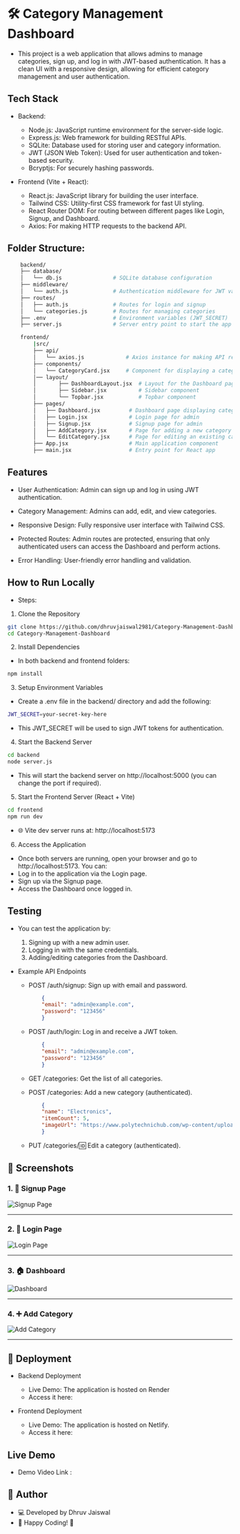 # 🛠️ Category Management Dashboard

- This project is a web application that allows admins to manage categories, sign up, and log in with JWT-based authentication. It has a clean UI with a responsive design, allowing for efficient category management and user authentication.

## Tech Stack

- Backend:
    - Node.js: JavaScript runtime environment for the server-side logic.
    - Express.js: Web framework for building RESTful APIs.
    - SQLite: Database used for storing user and category information.
    - JWT (JSON Web Token): Used for user authentication and token-based security.
    - Bcryptjs: For securely hashing passwords.

- Frontend (Vite + React):
    - React.js: JavaScript library for building the user interface.
    - Tailwind CSS: Utility-first CSS framework for fast UI styling.
    - React Router DOM: For routing between different pages like Login, Signup, and Dashboard.
    - Axios: For making HTTP requests to the backend API.

## Folder Structure:

```bash
    backend/
    ├── database/
    │   └── db.js                # SQLite database configuration
    ├── middleware/
    │   └── auth.js              # Authentication middleware for JWT validation
    ├── routes/
    │   ├── auth.js              # Routes for login and signup
    │   └── categories.js        # Routes for managing categories
    ├── .env                     # Environment variables (JWT_SECRET)
    ├── server.js                # Server entry point to start the app

    frontend/
        |src/
        ├── api/
        │   └── axios.js             # Axios instance for making API requests
        ├── components/
        │   └── CategoryCard.jsx     # Component for displaying a category
        │── layout/
        │       ├── DashboardLayout.jsx  # Layout for the Dashboard page
        │       ├── Sidebar.jsx          # Sidebar component
        │       └── Topbar.jsx           # Topbar component
        ├── pages/
        │   ├── Dashboard.jsx         # Dashboard page displaying categories
        │   ├── Login.jsx             # Login page for admin
        │   ├── Signup.jsx            # Signup page for admin
        │   ├── AddCategory.jsx       # Page for adding a new category
        │   └── EditCategory.jsx      # Page for editing an existing category
        ├── App.jsx                   # Main application component
        ├── main.jsx                  # Entry point for React app
```

## Features

- User Authentication: Admin can sign up and log in using JWT authentication.

- Category Management: Admins can add, edit, and view categories.

- Responsive Design: Fully responsive user interface with Tailwind CSS.

- Protected Routes: Admin routes are protected, ensuring that only authenticated users can access the Dashboard and perform actions.

- Error Handling: User-friendly error handling and validation.

## How to Run Locally

- Steps:

1. Clone the Repository

```bash
git clone https://github.com/dhruvjaiswal2981/Category-Management-Dashboard.git
cd Category-Management-Dashboard
```

2. Install Dependencies
- In both backend and frontend folders:
```bash
npm install
```

3. Setup Environment Variables
- Create a .env file in the backend/ directory and add the following:
```bash
JWT_SECRET=your-secret-key-here
```
- This JWT_SECRET will be used to sign JWT tokens for authentication.

4. Start the Backend Server
```bash
cd backend
node server.js
```
- This will start the backend server on http://localhost:5000 (you can change the port if required).

5. Start the Frontend Server (React + Vite)
```bash
cd frontend
npm run dev
```
- 🌐 Vite dev server runs at: http://localhost:5173

6. Access the Application
- Once both servers are running, open your browser and go to http://localhost:5173. You can:
- Log in to the application via the Login page.
- Sign up via the Signup page.
- Access the Dashboard once logged in.

## Testing

- You can test the application by:
    1. Signing up with a new admin user.
    2. Logging in with the same credentials.
    3. Adding/editing categories from the Dashboard.

- Example API Endpoints

    - POST /auth/signup: Sign up with email and password.
        ```json
            {
            "email": "admin@example.com",
            "password": "123456"
            }
        ```
    - POST /auth/login: Log in and receive a JWT token.
        ```json
            {
            "email": "admin@example.com",
            "password": "123456"
            }
        ```
    - GET /categories: Get the list of all categories.

    - POST /categories: Add a new category (authenticated).
        ```json
            {
            "name": "Electronics",
            "itemCount": 5,
            "imageUrl": "https://www.polytechnichub.com/wp-content/uploads/2017/04/Electronic.jpg"
            }
        ```
    - PUT /categories/:id: Edit a category (authenticated).

## 📸 Screenshots

### 1. 🔐 Signup Page  
![Signup Page](screenshots/signup.png)

---

### 2. 🔐 Login Page  
![Login Page](screenshots/login.PNG)

---

### 3. 🏠 Dashboard  
![Dashboard](screenshots/dashboard.png)

---

### 4. ➕ Add Category  
![Add Category](screenshots/add-category.PNG)

---

## 🚀 Deployment

- Backend Deployment
    - Live Demo: The application is hosted on Render
    - Access it here: 

- Frontend Deployment
    - Live Demo: The application is hosted on Netlify.
    - Access it here: 

## Live Demo

- Demo Video Link : 

## 📌 Author

- 💻 Developed by Dhruv Jaiswal
- 🚀 Happy Coding! 🎉
